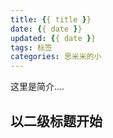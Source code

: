 ```yaml
---
title: {{ title }}
date: {{ date }}
updated: {{ date }}
tags: 标签
categories: 思米米的小
---
```


这里是简介....

<!-- more -->

## 以二级标题开始
